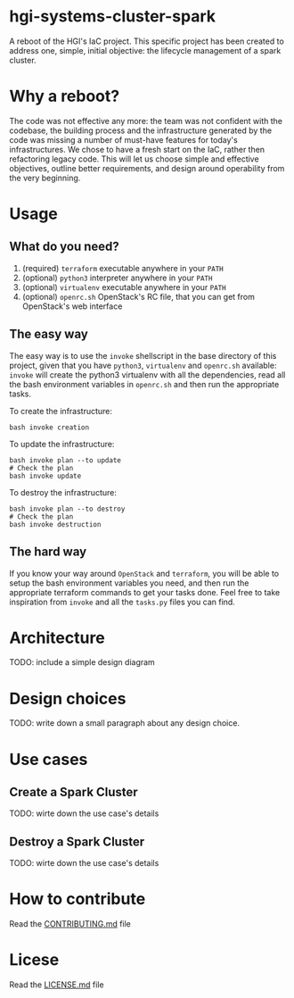 # hgi-systems-cluster-spark

A reboot of the HGI's IaC project. This specific project has been created to
address one, simple, initial objective: the lifecycle management of a spark cluster.

# Why a reboot?

The code was not effective any more: the team was not confident with the
codebase, the building process and the infrastructure generated by the code
was missing a number of must-have features for today's infrastructures.
We chose to have a fresh start on the IaC, rather then refactoring legacy
code. This will let us choose simple and effective objectives, outline better
requirements, and design around operability from the very beginning.

# Usage

## What do you need?
1. (required) `terraform` executable anywhere in your `PATH`
2. (optional) `python3` interpreter anywhere in your `PATH`
3. (optional) `virtualenv` executable anywhere in your `PATH`
4. (optional) `openrc.sh` OpenStack's RC file, that you can get from
   OpenStack's web interface

## The easy way
The easy way is to use the `invoke` shellscript in the base directory of this
project, given that you have `python3`, `virtualenv` and `openrc.sh` available:
`invoke` will create the python3 virtualenv with all the dependencies, read all
the bash environment variables in `openrc.sh` and then run the appropriate
tasks.

To create the infrastructure:
```
bash invoke creation
```

To update the infrastructure:
```
bash invoke plan --to update
# Check the plan
bash invoke update
```

To destroy the infrastructure:
```
bash invoke plan --to destroy
# Check the plan
bash invoke destruction
```

## The hard way
If you know your way around `OpenStack` and `terraform`, you will be able to
setup the bash environment variables you need, and then run the appropriate
terraform commands to get your tasks done. Feel free to take inspiration from
`invoke` and all the `tasks.py` files you can find.

# Architecture
TODO: include a simple design diagram

# Design choices
TODO: write down a small paragraph about any design choice.

# Use cases

## Create a Spark Cluster
TODO: wirte down the use case's details

## Destroy a Spark Cluster
TODO: wirte down the use case's details

# How to contribute
Read the [CONTRIBUTING.md](CONTRIBUTING.md) file

# Licese
Read the [LICENSE.md](LICENSE.md) file
